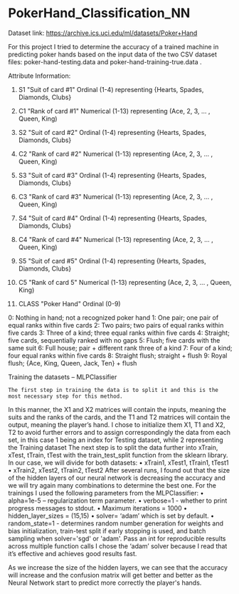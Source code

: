# PokerHand_Classification_NN

Dataset link: https://archive.ics.uci.edu/ml/datasets/Poker+Hand

For this project I tried to determine the accuracy of a trained machine in predicting poker hands based on the input data of the two CSV dataset files: poker-hand-testing.data and poker-hand-training-true.data .

Attribute Information:

1) S1 "Suit of card #1"
Ordinal (1-4) representing {Hearts, Spades, Diamonds, Clubs}

2) C1 "Rank of card #1"
Numerical (1-13) representing (Ace, 2, 3, ... , Queen, King)

3) S2 "Suit of card #2"
Ordinal (1-4) representing {Hearts, Spades, Diamonds, Clubs}

4) C2 "Rank of card #2"
Numerical (1-13) representing (Ace, 2, 3, ... , Queen, King)

5) S3 "Suit of card #3"
Ordinal (1-4) representing {Hearts, Spades, Diamonds, Clubs}

6) C3 "Rank of card #3"
Numerical (1-13) representing (Ace, 2, 3, ... , Queen, King)

7) S4 "Suit of card #4"
Ordinal (1-4) representing {Hearts, Spades, Diamonds, Clubs}

8) C4 "Rank of card #4"
Numerical (1-13) representing (Ace, 2, 3, ... , Queen, King)

9) S5 "Suit of card #5"
Ordinal (1-4) representing {Hearts, Spades, Diamonds, Clubs}

10) C5 "Rank of card 5"
Numerical (1-13) representing (Ace, 2, 3, ... , Queen, King)

11) CLASS "Poker Hand"
Ordinal (0-9)

0: Nothing in hand; not a recognized poker hand
1: One pair; one pair of equal ranks within five cards
2: Two pairs; two pairs of equal ranks within five cards
3: Three of a kind; three equal ranks within five cards
4: Straight; five cards, sequentially ranked with no gaps
5: Flush; five cards with the same suit
6: Full house; pair + different rank three of a kind
7: Four of a kind; four equal ranks within five cards
8: Straight flush; straight + flush
9: Royal flush; {Ace, King, Queen, Jack, Ten} + flush

Training the datasets – MLPClassifier

	The first step in training the data is to split it and this is the most necessary step for this method.
In this manner, the X1 and X2 matrices will contain the inputs, meaning the suits and the ranks of the cards, and the T1 and T2 matrices will contain the output, meaning the player’s hand. I chose to initialize them X1, T1 and X2, T2 to avoid further errors and to assign correspondingly the data from each set, in this case 1 being an index for Testing dataset, while 2 representing the Training dataset
	The next step is to split the data further into xTrain, xTest, tTrain, tTest with the train_test_split function from the sklearn library. In our case, we will divide for both datasets:
•	xTrain1, xTest1, tTrain1, tTest1
•	xTrain2, xTest2, tTrain2, tTest2
After several runs, I found out that the size of the hidden layers of our neural network is decreasing the accuracy and we will try again many combinations to determine the best one.
For  the trainings  I used the following parameters from the MLPClassifier: 
•	alpha=1e-5 – regularization term parameter.
•	verbose=1 - whether to print progress messages to stdout.
•	Maximum iterations = 1000
•	hidden_layer_sizes = (15,15)
•	solver= ‘adam’ which is set by default.
•	random_state=1 - determines random number generation for weights and bias initialization, train-test split if early stopping is used, and batch sampling when solver='sgd' or 'adam'. Pass an int for reproducible results across multiple function calls
I chose the ‘adam’ solver because I read that it’s effective and achieves good results fast. 


As we increase the size of the hidden layers, we can see that the accuracy will increase and the confusion matrix will get better and better as the Neural Network start to predict more correctly the player's hands.
